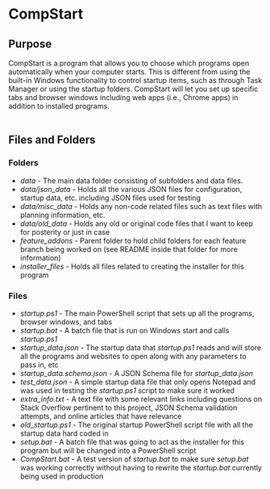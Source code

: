 # CompStart

## Purpose

CompStart is a program that allows you to choose which programs open automatically when your computer starts. This is different from using the built-in Windows functionality to control startup items, such as through Task Manager or using the startup folders. CompStart will let you set up specific tabs and browser windows including web apps (i.e., Chrome apps) in addition to installed programs.
<br>
<br>

## Files and Folders

### Folders
* *data* - The main data folder consisting of subfolders and data files.
* *data/json_data* - Holds all the various JSON files for configuration, startup data, etc. including JSON files used for testing
* *data/misc_data* - Holds any non-code related files such as text files with planning information, etc.
* *data/old_data* - Holds any old or original code files that I want to keep for posterity or just in case
* *feature_addons* - Parent folder to hold child folders for each feature branch being worked on (see README inside that folder for more information)
* *installer_files* - Holds all files related to creating the installer for this program

### Files
* *startup.ps1* - The main PowerShell script that sets up all the programs, browser windows, and tabs
* *startup.bat* - A batch file that is run on Windows start and calls *startup.ps1*
* *startup_data.json* - The startup data that *startup.ps1* reads and will store all the programs and websites to open along with any parameters to pass in, etc
* *startup_data.schema.json* - A JSON Schema file for *startup_data.json*
* *test_data.json* - A simple startup data file that only opens Notepad and was used in testing the *startup.ps1* script to make sure it worked
* *extra_info.txt* - A text file with some relevant links including questions on Stack Overflow pertinent to this project, JSON Schema validation attempts, and online articles that have relevance
* *old_startup.ps1* - The original startup PowerShell script file with all the startup data hard coded in
* *setup.bat* - A batch file that was going to act as the installer for this program but will be changed into a PowerShell script
* *CompStart.bat* - A test version of *startup.bat* to make sure *setup.bat* was working correctly without having to rewrite the *startup.bat* currently being used in production